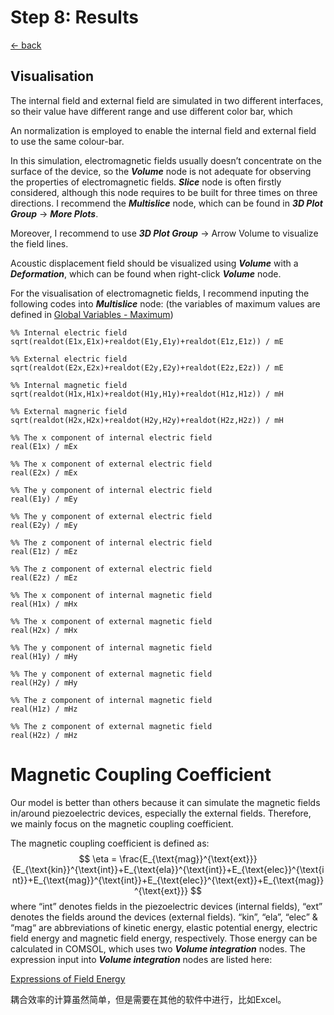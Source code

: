 # Step 8: Results

[← back](../README.md)

## Visualisation

The internal field and external field are simulated in two different interfaces, so their value have different range and use different color bar, which

An normalization is employed to enable the internal field and external field to use the same colour-bar.

In this simulation, electromagnetic fields usually doesn’t concentrate on the surface of the device, so the ***Volume*** node is not adequate for observing the properties of electromagnetic fields. ***Slice*** node is often firstly considered, although this node requires to be built for three times on three directions. I recommend the ***Multislice*** node, which can be found in ***3D Plot Group*** → ***More Plots***.

Moreover, I recommend to use ***3D Plot Group*** → Arrow Volume to visualize the field lines.

Acoustic displacement field should be visualized using ***Volume*** with a ***Deformation***, which can be found when right-click ***Volume*** node.

For the visualisation of electromagnetic fields, I recommend inputing the following codes into ***Multislice*** node: (the variables of maximum values are defined in [Global Variables - Maximum](https://www.notion.so/Global-Variables-Maximum-fb4f8f5e6b914a70add36284e32a293a))

```
%% Internal electric field
sqrt(realdot(E1x,E1x)+realdot(E1y,E1y)+realdot(E1z,E1z)) / mE
 
%% External electric field
sqrt(realdot(E2x,E2x)+realdot(E2y,E2y)+realdot(E2z,E2z)) / mE

%% Internal magnetic field
sqrt(realdot(H1x,H1x)+realdot(H1y,H1y)+realdot(H1z,H1z)) / mH

%% External magneric field
sqrt(realdot(H2x,H2x)+realdot(H2y,H2y)+realdot(H2z,H2z)) / mH

%% The x component of internal electric field
real(E1x) / mEx

%% The x component of external electric field
real(E2x) / mEx

%% The y component of internal electric field
real(E1y) / mEy

%% The y component of external electric field
real(E2y) / mEy

%% The z component of internal electric field
real(E1z) / mEz

%% The z component of external electric field
real(E2z) / mEz

%% The x component of internal magnetic field
real(H1x) / mHx

%% The x component of external magnetic field
real(H2x) / mHx

%% The y component of internal magnetic field
real(H1y) / mHy

%% The y component of external magnetic field
real(H2y) / mHy

%% The z component of internal magnetic field
real(H1z) / mHz

%% The z component of external magnetic field
real(H2z) / mHz
```

# Magnetic Coupling Coefficient

Our model is better than others because it can simulate the magnetic fields in/around piezoelectric devices, especially the external fields. Therefore, we mainly focus on the magnetic coupling coefficient.

The magnetic coupling coefficient is defined as:
$$
\eta = \frac{E_{\text{mag}}^{\text{ext}}}{E_{\text{kin}}^{\text{int}}+E_{\text{ela}}^{\text{int}}+E_{\text{elec}}^{\text{int}}+E_{\text{mag}}^{\text{int}}+E_{\text{elec}}^{\text{ext}}+E_{\text{mag}}^{\text{ext}}}
$$
where “int” denotes fields in the piezoelectric devices (internal fields), “ext” denotes the fields around the devices (external fields). “kin”, “ela”, “elec” & “mag“ are abbreviations of kinetic energy, elastic potential energy, electric field energy and magnetic field energy, respectively. Those energy can be calculated in COMSOL, which uses two ***Volume integration*** nodes. The expression input into ***Volume integration*** nodes are listed here:

[Expressions of Field Energy ](./expressions_of_field_energy.md)

耦合效率的计算虽然简单，但是需要在其他的软件中进行，比如Excel。